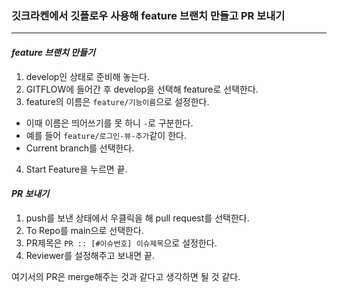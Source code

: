 ### 깃크라켄에서 깃플로우 사용해 feature 브랜치 만들고 PR 보내기
<hr>

#### *feature 브랜치 만들기*
1. develop인 상태로 준비해 놓는다. 
2. GITFLOW에 들어간 후 develop을 선택해 feature로 선택한다. 
3. feature의 이름은 `feature/기능이름`으로 설정한다. 
- 이때 이름은 띄어쓰기를 못 하니 `-`로 구분한다.
 - 예를 들어 `feature/로그인-뷰-추가`같이 한다. 
 - Current branch를 선택한다. 
 4. Start Feature을 누르면 끝.

#### *PR 보내기*
1. push를 보낸 상태에서 우클릭을 해 pull request를 선택한다.
2. To Repo를 main으로 선택한다. 
3. PR제목은 `PR :: [#이슈번호] 이슈제목`으로 설정한다. 
4. Reviewer를 설정해주고 보내면 끝.


여기서의 PR은 merge해주는 것과 같다고 생각하면 될 것 같다. 
